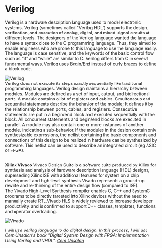 # Verilog
Verilog is a hardware description language used to model electronic systems. Verilog (sometimes called "Verilog HDL") supports the design, verification, and execution of analog, digital, and mixed-signal circuits at different levels. The designers of the Verilog language wanted the language to have a syntax close to the C programming language. Thus, they aimed to enable engineers who are prone to this language to use the language easily. The language is case sensitive, and the keywords of the basic control flow such as “if” and “while” are similar to C. Verilog differs from C in several fundamental ways. Verilog uses Begin/End instead of curly braces to define a block code.

![Verilog](https://i.ytimg.com/vi/aeMQJEfGsPY/maxresdefault.jpg)</br>
Verilog does not execute its steps exactly sequentially like traditional programming languages. Verilog design maintains a hierarchy between modules. Modules are defined as a set of input, output, and bidirectional ports. A module contains a list of registers and cables. Simultaneous and sequential statements describe the behavior of the module; It defines it by the relationship between ports, cables, and registers. Consecutive statements are put in a begin/end block and executed sequentially with the block. All concurrent statements and begin/end blocks are executed in parallel. A module may also contain one or more instances of another module, indicating a sub-behavior. If the modules in the design contain only synthesizable expressions, the netlist containing the basic components and connections of this design to be realized in hardware can be synthesized by software. This netlist can be used to describe an integrated circuit (eg ASIC or FPGA).

</br>**Xilinx Vivado**
Vivado Design Suite is a software suite produced by Xilinx for synthesis and analysis of hardware description language (HDL) designs, superseding Xilinx ISE with additional features for system on a chip development and high-level synthesis.Vivado represents a ground-up rewrite and re-thinking of the entire design flow (compared to ISE).</br>
The Vivado High-Level Synthesis compiler enables C, C++ and SystemC programs to be directly targeted into Xilinx devices without the need to manually create RTL.Vivado HLS is widely reviewed to increase developer productivity, and is confirmed to support C++ classes, templates, functions and operator overloading.

![Vivado](https://upload.wikimedia.org/wikipedia/en/a/ab/XilinxVivado_2014.jpg)</br>

*I will use verilog language to do digital design. In this process, I will use Cem Ünsalan's book "Digital System Design with FPGA: Implementation Using Verilog and VHDL". [Cem Unsalan](https://www.amazon.com.tr/Digital-System-Design-FPGA-Implementation/dp/1259837904)*
